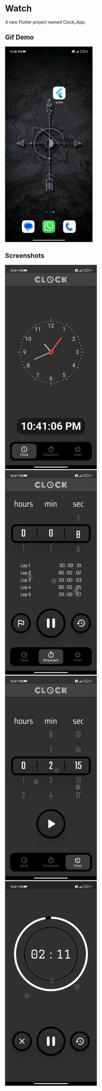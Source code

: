 # Watch
A new Flutter project named Clock_App.

## Gif Demo

![Clock App Demo](https://github.com/PavanWarMachine/Clock_App/blob/main/Clock_App%20Functionality.gif)


## Screenshots

<kbd> <img src="https://github.com/PavanWarMachine/Clock_App/blob/main/Clock.jpeg" width="300" border="1" /></kbd>
<kbd> <img src="https://github.com/PavanWarMachine/Clock_App/blob/main/Stop_Watch.jpeg" width="300" border="1" /></kbd>
<kbd> <img src="https://github.com/PavanWarMachine/Clock_App/blob/main/Timer_Selector.jpeg" width="300" border="1" /></kbd><kbd> <img src="https://github.com/PavanWarMachine/Clock_App/blob/main/Timer.jpeg" width="300" border="1" /></kbd>




